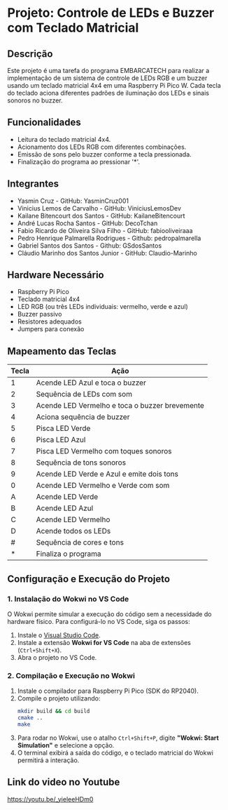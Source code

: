 # Projeto: Controle de LEDs e Buzzer com Teclado Matricial

## Descrição
Este projeto é uma tarefa do programa EMBARCATECH para realizar a implementação de um sistema de controle de LEDs RGB e um buzzer usando um teclado matricial 4x4 em uma Raspberry Pi Pico W. Cada tecla do teclado aciona diferentes padrões de iluminação dos LEDs e sinais sonoros no buzzer.

## Funcionalidades
- Leitura do teclado matricial 4x4.
- Acionamento dos LEDs RGB com diferentes combinações.
- Emissão de sons pelo buzzer conforme a tecla pressionada.
- Finalização do programa ao pressionar '*'.

## Integrantes
- Yasmin Cruz - GitHub: YasminCruz001
- Vinicius Lemos de Carvalho - GitHub: ViniciusLemosDev
- Kailane Bitencourt dos Santos - GitHub: KailaneBitencourt
- André Lucas Rocha Santos - GitHub: DecoTchan
- Fabio Ricardo de Oliveira Silva Filho - GitHub: fabiooliveiraaa
- Pedro Henrique Palmarella Rodrigues - Github: pedropalmarella
- Gabriel Santos dos Santos - Github: GSdosSantos
- Cláudio Marinho dos Santos Junior - GitHub: Claudio-Marinho

## Hardware Necessário
- Raspberry Pi Pico
- Teclado matricial 4x4
- LED RGB (ou três LEDs individuais: vermelho, verde e azul)
- Buzzer passivo
- Resistores adequados
- Jumpers para conexão

## Mapeamento das Teclas
| Tecla | Ação |
|--------|------------------------------------------------|
| 1      | Acende LED Azul e toca o buzzer                 |
| 2      | Sequência de LEDs com som                       |
| 3      | Acende LED Vermelho e toca o buzzer brevemente |
| 4      | Aciona sequência de buzzer                    |
| 5      | Pisca LED Verde                              |
| 6      | Pisca LED Azul                               |
| 7      | Pisca LED Vermelho com toques sonoros       |
| 8      | Sequência de tons sonoros                   |
| 9      | Acende LED Verde e Azul e emite dois tons   |
| 0      | Acende LED Vermelho e Verde com som         |
| A      | Acende LED Verde                            |
| B      | Acende LED Azul                             |
| C      | Acende LED Vermelho                         |
| D      | Acende todos os LEDs                        |
| #      | Sequência de cores e tons                   |
| *      | Finaliza o programa                         |

## Configuração e Execução do Projeto

### 1. Instalação do Wokwi no VS Code
O Wokwi permite simular a execução do código sem a necessidade do hardware físico. Para configurá-lo no VS Code, siga os passos:

1. Instale o [Visual Studio Code](https://code.visualstudio.com/).
2. Instale a extensão **Wokwi for VS Code** na aba de extensões (`Ctrl+Shift+X`).
3. Abra o projeto no VS Code.

### 2. Compilação e Execução no Wokwi

1. Instale o compilador para Raspberry Pi Pico (SDK do RP2040).
2. Compile o projeto utilizando:
   ```sh
   mkdir build && cd build
   cmake ..
   make
   ```
3. Para rodar no Wokwi, use o atalho `Ctrl+Shift+P`, digite **"Wokwi: Start Simulation"** e selecione a opção.
4. O terminal exibirá a saída do código, e o teclado matricial do Wokwi permitirá a interação.

## Link do video no Youtube
https://youtu.be/_yieleeHDm0
